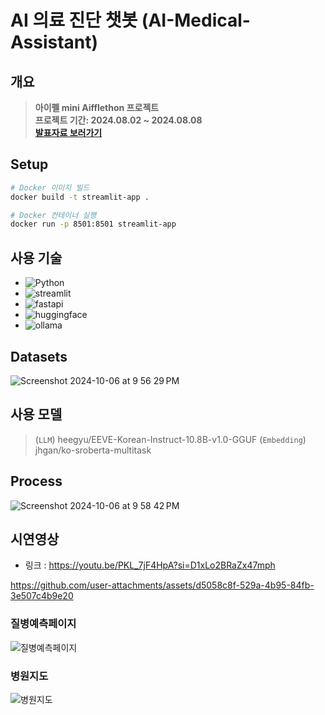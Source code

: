 # AI 의료 진단 챗봇 (AI-Medical-Assistant)

## 개요
> **아이펠 mini Aifflethon 프로젝트** <br/> **프로젝트 기간: 2024.08.02 ~ 2024.08.08** <br/>
> [**발표자료 보러가기**](https://github.com/seongyeon1/AI-Medical-Assistant/blob/main/%E1%84%86%E1%85%B5%E1%84%82%E1%85%B5%20%E1%84%8B%E1%85%A1%E1%84%8B%E1%85%B5%E1%84%91%E1%85%A6%E1%86%AF%E1%84%90%E1%85%A9%E1%86%AB.pdf)<br>

## Setup
```bash
# Docker 이미지 빌드
docker build -t streamlit-app .

# Docker 컨테이너 실행
docker run -p 8501:8501 streamlit-app
```

## 사용 기술
- ![Python](https://img.shields.io/badge/Python-3776AB?style=for-the-badge&logo=python&logoColor=white)
- ![streamlit](https://img.shields.io/badge/Streamlit-#FF4B4B?style=for-the-badge&logo=streamlit&logoColor=white)
- ![fastapi](https://img.shields.io/badge/FastAPI-005571?style=for-the-badge&logo=fastapi)
- ![huggingface](https://img.shields.io/badge/huggingface-#FFD21E?style=for-the-badge&logo=huggingface&logoColor=white)
- ![ollama](https://img.shields.io/badge/ollama-#000000?style=for-the-badge&logo=ollama&logoColor=white)

## Datasets
![Screenshot 2024-10-06 at 9 56 29 PM](https://github.com/user-attachments/assets/934bcf8c-6a0c-4ee1-bc68-0ae661e8d735)

## 사용 모델
> (`LLM`) heegyu/EEVE-Korean-Instruct-10.8B-v1.0-GGUF
> (`Embedding`) jhgan/ko-sroberta-multitask


## Process
![Screenshot 2024-10-06 at 9 58 42 PM](https://github.com/user-attachments/assets/a4069bec-777b-4f68-9b33-abc1790fa30f)

## 시연영상
- 링크 : https://youtu.be/PKL_7jF4HpA?si=D1xLo2BRaZx47mph

https://github.com/user-attachments/assets/d5058c8f-529a-4b95-84fb-3e507c4b9e20


### 질병예측페이지
![질병예측페이지](https://github.com/user-attachments/assets/3e51ba4c-0402-4f6c-b546-20513a36a841)

### 병원지도
![병원지도](https://github.com/user-attachments/assets/b24ab9b6-1ba8-478c-8162-83f84e8618e2)

